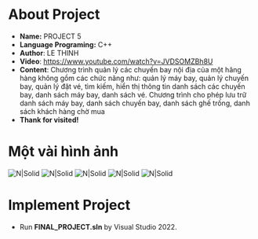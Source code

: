 ﻿# About Project

- **Name:** PROJECT 5
- **Language Programing:** C++
- **Author**: LE THINH
- **Video**: https://www.youtube.com/watch?v=JVDSOMZBh8U
- **Content**: Chương trình quản lý các chuyến bay nội địa của một hãng hàng không gồm các chức năng 
như: quản lý máy bay, quản lý chuyến bay, quản lý đặt vé, tìm kiếm, hiển thị thông tin danh 
sách các chuyến bay, danh sách máy bay, danh sách vé. Chương trình cho phép lưu trữ danh 
sách máy bay, danh sách chuyến bay, danh sách ghế trống, danh sách khách hàng chờ mua
- **Thank for visited!**

# Một vài hình ảnh
![N|Solid](https://i.imgur.com/5ZNwUxD.png)
![N|Solid](https://res.cloudinary.com/musics-app-lethinh/image/upload/v1673445683/cuc50kwiw1ugxrnmy8gl.png)
![N|Solid](https://res.cloudinary.com/musics-app-lethinh/image/upload/v1673445697/ltnuon2vr62otpf12fjd.png)
![N|Solid](https://res.cloudinary.com/musics-app-lethinh/image/upload/v1673445729/vktxscujafs9b3oi5z38.png)
![N|Solid](https://res.cloudinary.com/musics-app-lethinh/image/upload/v1673445768/ygejljlo4tzntvwg7jy0.png)


# Implement Project
- Run **FINAL_PROJECT.sln** by Visual Studio 2022.
